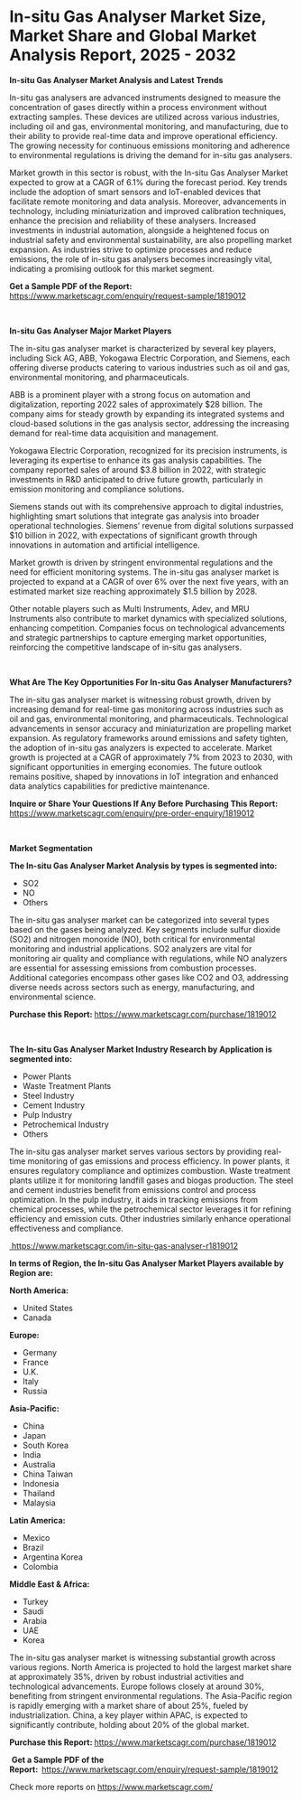 <p><h1>In-situ Gas Analyser Market Size, Market Share and Global Market Analysis Report, 2025 - 2032</h1></p><p><strong>In-situ Gas Analyser Market Analysis and Latest Trends</strong></p>
<p><p>In-situ gas analysers are advanced instruments designed to measure the concentration of gases directly within a process environment without extracting samples. These devices are utilized across various industries, including oil and gas, environmental monitoring, and manufacturing, due to their ability to provide real-time data and improve operational efficiency. The growing necessity for continuous emissions monitoring and adherence to environmental regulations is driving the demand for in-situ gas analysers.</p><p>Market growth in this sector is robust, with the In-situ Gas Analyser Market expected to grow at a CAGR of 6.1% during the forecast period. Key trends include the adoption of smart sensors and IoT-enabled devices that facilitate remote monitoring and data analysis. Moreover, advancements in technology, including miniaturization and improved calibration techniques, enhance the precision and reliability of these analysers. Increased investments in industrial automation, alongside a heightened focus on industrial safety and environmental sustainability, are also propelling market expansion. As industries strive to optimize processes and reduce emissions, the role of in-situ gas analysers becomes increasingly vital, indicating a promising outlook for this market segment.</p></p>
<p><strong>Get a Sample PDF of the Report:&nbsp;</strong> <a href="https://www.marketscagr.com/enquiry/request-sample/1819012?utm_campaign=2393&utm_medium=2&utm_source=Github&utm_content=ia&utm_term=27022025&utm_id=in-situ-gas-analyser">https://www.marketscagr.com/enquiry/request-sample/1819012</a></p>
<p>&nbsp;</p>
<p><strong>In-situ Gas Analyser Major Market Players</strong></p>
<p><p>The in-situ gas analyser market is characterized by several key players, including Sick AG, ABB, Yokogawa Electric Corporation, and Siemens, each offering diverse products catering to various industries such as oil and gas, environmental monitoring, and pharmaceuticals.</p><p>ABB is a prominent player with a strong focus on automation and digitalization, reporting 2022 sales of approximately $28 billion. The company aims for steady growth by expanding its integrated systems and cloud-based solutions in the gas analysis sector, addressing the increasing demand for real-time data acquisition and management.</p><p>Yokogawa Electric Corporation, recognized for its precision instruments, is leveraging its expertise to enhance its gas analysis capabilities. The company reported sales of around $3.8 billion in 2022, with strategic investments in R&D anticipated to drive future growth, particularly in emission monitoring and compliance solutions.</p><p>Siemens stands out with its comprehensive approach to digital industries, highlighting smart solutions that integrate gas analysis into broader operational technologies. Siemens’ revenue from digital solutions surpassed $10 billion in 2022, with expectations of significant growth through innovations in automation and artificial intelligence.</p><p>Market growth is driven by stringent environmental regulations and the need for efficient monitoring systems. The in-situ gas analyser market is projected to expand at a CAGR of over 6% over the next five years, with an estimated market size reaching approximately $1.5 billion by 2028.</p><p>Other notable players such as Multi Instruments, Adev, and MRU Instruments also contribute to market dynamics with specialized solutions, enhancing competition. Companies focus on technological advancements and strategic partnerships to capture emerging market opportunities, reinforcing the competitive landscape of in-situ gas analysers.</p></p>
<p>&nbsp;</p>
<p><strong>What Are The Key Opportunities For In-situ Gas Analyser Manufacturers?</strong></p>
<p><p>The in-situ gas analyser market is witnessing robust growth, driven by increasing demand for real-time gas monitoring across industries such as oil and gas, environmental monitoring, and pharmaceuticals. Technological advancements in sensor accuracy and miniaturization are propelling market expansion. As regulatory frameworks around emissions and safety tighten, the adoption of in-situ gas analyzers is expected to accelerate. Market growth is projected at a CAGR of approximately 7% from 2023 to 2030, with significant opportunities in emerging economies. The future outlook remains positive, shaped by innovations in IoT integration and enhanced data analytics capabilities for predictive maintenance.</p></p>
<p><strong>Inquire or Share Your Questions If Any Before Purchasing This Report:</strong> <a href="https://www.marketscagr.com/enquiry/pre-order-enquiry/1819012?utm_campaign=2393&utm_medium=2&utm_source=Github&utm_content=ia&utm_term=27022025&utm_id=in-situ-gas-analyser">https://www.marketscagr.com/enquiry/pre-order-enquiry/1819012</a></p>
<p>&nbsp;</p>
<p><strong>Market Segmentation</strong></p>
<p><strong>The In-situ Gas Analyser Market Analysis by types is segmented into:</strong></p>
<p><ul><li>SO2</li><li>NO</li><li>Others</li></ul></p>
<p><p>The in-situ gas analyser market can be categorized into several types based on the gases being analyzed. Key segments include sulfur dioxide (SO2) and nitrogen monoxide (NO), both critical for environmental monitoring and industrial applications. SO2 analyzers are vital for monitoring air quality and compliance with regulations, while NO analyzers are essential for assessing emissions from combustion processes. Additional categories encompass other gases like CO2 and O3, addressing diverse needs across sectors such as energy, manufacturing, and environmental science.</p></p>
<p><strong>Purchase this Report:&nbsp;</strong><a href="https://www.marketscagr.com/purchase/1819012?utm_campaign=2393&utm_medium=2&utm_source=Github&utm_content=ia&utm_term=27022025&utm_id=in-situ-gas-analyser">https://www.marketscagr.com/purchase/1819012</a></p>
<p>&nbsp;</p>
<p><strong>The In-situ Gas Analyser Market Industry Research by Application is segmented into:</strong></p>
<p><ul><li>Power Plants</li><li>Waste Treatment Plants</li><li>Steel Industry</li><li>Cement Industry</li><li>Pulp Industry</li><li>Petrochemical Industry</li><li>Others</li></ul></p>
<p><p>The in-situ gas analyser market serves various sectors by providing real-time monitoring of gas emissions and process efficiency. In power plants, it ensures regulatory compliance and optimizes combustion. Waste treatment plants utilize it for monitoring landfill gases and biogas production. The steel and cement industries benefit from emissions control and process optimization. In the pulp industry, it aids in tracking emissions from chemical processes, while the petrochemical sector leverages it for refining efficiency and emission cuts. Other industries similarly enhance operational effectiveness and compliance.</p></p>
<p><a href="https://www.marketscagr.com/in-situ-gas-analyser-r1819012?utm_campaign=2393&utm_medium=2&utm_source=Github&utm_content=ia&utm_term=27022025&utm_id=in-situ-gas-analyser">&nbsp;https://www.marketscagr.com/in-situ-gas-analyser-r1819012</a></p>
<p><strong>In terms of Region, the In-situ Gas Analyser Market Players available by Region are:</strong></p>
<p>
    <p> <strong> North America: </strong>
        <ul>
            <li>United States</li>
            <li>Canada</li>
        </ul>
        </p> 
    <p> <strong> Europe: </strong>
        <ul>
            <li>Germany</li>
            <li>France</li>
            <li>U.K.</li>
            <li>Italy</li>
            <li>Russia</li>
        </ul>
        </p> 
    <p> <strong> Asia-Pacific: </strong>
        <ul>
            <li>China</li>
            <li>Japan</li>
            <li>South Korea</li>
            <li>India</li>
            <li>Australia</li>
            <li>China Taiwan</li>
            <li>Indonesia</li>
            <li>Thailand</li>
            <li>Malaysia</li>
        </ul>
        </p> 
    <p> <strong> Latin America: </strong>
        <ul>
            <li>Mexico</li>
            <li>Brazil</li>
            <li>Argentina Korea</li>
            <li>Colombia</li>
        </ul>
        </p> 
    <p> <strong> Middle East & Africa: </strong>
        <ul>
            <li>Turkey</li>
            <li>Saudi</li>
            <li>Arabia</li>
            <li>UAE</li>
            <li>Korea</li>
        </ul>
    </p>
    </p>
<p><p>The in-situ gas analyser market is witnessing substantial growth across various regions. North America is projected to hold the largest market share at approximately 35%, driven by robust industrial activities and technological advancements. Europe follows closely at around 30%, benefiting from stringent environmental regulations. The Asia-Pacific region is rapidly emerging with a market share of about 25%, fueled by industrialization. China, a key player within APAC, is expected to significantly contribute, holding about 20% of the global market.</p></p>
<p><strong>Purchase this Report: </strong><a href="https://www.marketscagr.com/purchase/1819012?utm_campaign=2393&utm_medium=2&utm_source=Github&utm_content=ia&utm_term=27022025&utm_id=in-situ-gas-analyser">https://www.marketscagr.com/purchase/1819012</a></p>
<p>&nbsp;<strong>Get a Sample PDF of the Report:&nbsp;&nbsp;</strong><a href="https://www.marketscagr.com/enquiry/request-sample/1819012?utm_campaign=2393&utm_medium=2&utm_source=Github&utm_content=ia&utm_term=27022025&utm_id=in-situ-gas-analyser">https://www.marketscagr.com/enquiry/request-sample/1819012</a></p>
<p><strong></strong></p>
<p>Check more reports on <a href="https://www.marketscagr.com/?utm_campaign=2393&utm_medium=2&utm_source=Github&utm_content=ia&utm_term=27022025&utm_id=in-situ-gas-analyser">https://www.marketscagr.com/</a></p>